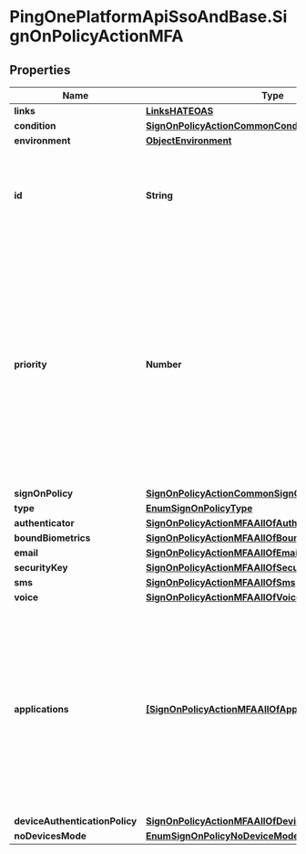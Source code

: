 # PingOnePlatformApiSsoAndBase.SignOnPolicyActionMFA

## Properties

Name | Type | Description | Notes
------------ | ------------- | ------------- | -------------
**links** | [**LinksHATEOAS**](LinksHATEOAS.md) |  | [optional] 
**condition** | [**SignOnPolicyActionCommonConditionOrOrInner**](SignOnPolicyActionCommonConditionOrOrInner.md) |  | [optional] 
**environment** | [**ObjectEnvironment**](ObjectEnvironment.md) |  | [optional] 
**id** | **String** | A string that specifies the sign-on policy assignment resource’s unique identifier. | [optional] [readonly] 
**priority** | **Number** | An integer that specifies the order in which the policy referenced by this assignment is evaluated during an authentication flow relative to other policies. An assignment with a lower priority will be evaluated first. This is a required property. | 
**signOnPolicy** | [**SignOnPolicyActionCommonSignOnPolicy**](SignOnPolicyActionCommonSignOnPolicy.md) |  | [optional] 
**type** | [**EnumSignOnPolicyType**](EnumSignOnPolicyType.md) |  | 
**authenticator** | [**SignOnPolicyActionMFAAllOfAuthenticator**](SignOnPolicyActionMFAAllOfAuthenticator.md) |  | [optional] 
**boundBiometrics** | [**SignOnPolicyActionMFAAllOfBoundBiometrics**](SignOnPolicyActionMFAAllOfBoundBiometrics.md) |  | [optional] 
**email** | [**SignOnPolicyActionMFAAllOfEmail**](SignOnPolicyActionMFAAllOfEmail.md) |  | [optional] 
**securityKey** | [**SignOnPolicyActionMFAAllOfSecurityKey**](SignOnPolicyActionMFAAllOfSecurityKey.md) |  | [optional] 
**sms** | [**SignOnPolicyActionMFAAllOfSms**](SignOnPolicyActionMFAAllOfSms.md) |  | [optional] 
**voice** | [**SignOnPolicyActionMFAAllOfVoice**](SignOnPolicyActionMFAAllOfVoice.md) |  | [optional] 
**applications** | [**[SignOnPolicyActionMFAAllOfApplications]**](SignOnPolicyActionMFAAllOfApplications.md) | The applications collection specifies all the native native applications that are allowed in the sign-on policy action.  If the applications collection is empty, a push notification is not allowed for the action. | [optional] 
**deviceAuthenticationPolicy** | [**SignOnPolicyActionMFAAllOfDeviceAuthenticationPolicy**](SignOnPolicyActionMFAAllOfDeviceAuthenticationPolicy.md) |  | [optional] 
**noDevicesMode** | [**EnumSignOnPolicyNoDeviceMode**](EnumSignOnPolicyNoDeviceMode.md) |  | [optional] 


